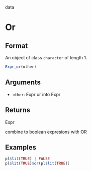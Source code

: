 data

# Or

## Format

An object of class `character` of length 1.

```r
Expr_or(other)
```

## Arguments

- `other`: Expr or into Expr

## Returns

Expr

combine to boolean expresions with OR

## Examples

```r
pl$lit(TRUE) | FALSE
pl$lit(TRUE)$or(pl$lit(TRUE))
```